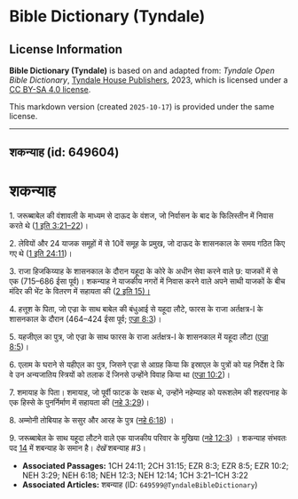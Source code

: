 # Bible Dictionary (Tyndale)

## License Information

**Bible Dictionary (Tyndale)** is based on and adapted from: _Tyndale Open Bible Dictionary_, [Tyndale House Publishers](https://tyndaleopenresources.com/), 2023, which is licensed under a [CC BY-SA 4.0 license](https://creativecommons.org/licenses/by-sa/4.0/legalcode.en).

This markdown version (created `2025-10-17`) is provided under the same license.



--------------------------------

## शकन्याह (id: 649604)

शकन्याह
=======

1\. जरूब्बाबेल की वंशावली के माध्यम से दाऊद के वंशज, जो निर्वासन के बाद के फिलिस्तीन में निवास करते थे ([1 इति 3:21–22](https://ref.ly/1Chr3:21-1Chr3:22))।

2\. लेवियों और 24 याजक समूहों में से 10वें समूह के प्रमुख, जो दाऊद के शासनकाल के समय गठित किए गए थे ([1 इति 24:11](https://ref.ly/1Chr24:11))।

3\. राजा हिजकिय्याह के शासनकाल के दौरान यहूदा के कोरे के अधीन सेवा करने वाले छ: याजकों में से एक (715–686 ईसा पूर्व)। शकन्याह ने याजकीय नगरों में निवास करने वाले अपने साथी याजकों के बीच मंदिर की भेंट के वितरण में सहायता की ([2 इति 15\)।](https://ref.ly/2Chr31:15)

4\. हत्तूश के पिता, जो एज्रा के साथ बाबेल की बंधुआई से यहूदा लौटे, फारस के राजा अर्तक्षत्र\-I के शासनकाल के दौरान (464–424 ईसा पूर्व; [एज्रा 8:3](https://ref.ly/Ezra8:3))।

5\. यहजीएल का पुत्र, जो एज्रा के साथ फारस के राजा अर्तक्षत्र\-I के शासनकाल में यहूदा लौटा ([एज्रा 8:5](https://ref.ly/Ezra8:5))।

6\. एलाम के घराने से यहीएल का पुत्र, जिसने एज्रा से आग्रह किया कि इस्राएल के पुत्रों को यह निर्देश दे कि वे उन अन्यजातिय स्त्रियों को तलाक दें जिनसे उन्होंने विवाह किया था ([एज्रा 10:2](https://ref.ly/Ezra10:2))।

7\. शमायाह के पिता। शमायाह, जो पूर्वी फाटक के रक्षक थे, उन्होंने नहेम्याह को यरूशलेम की शहरपनाह के एक हिस्से के पुनर्निर्माण में सहायता की ([नहे 3:29](https://ref.ly/Neh3:29))।

8\. अम्मोनी तोबियाह के ससुर और आरह के पुत्र ([नहे 6:18](https://ref.ly/Neh6:18)) ।

9\. जरूब्बाबेल के साथ यहूदा लौटने वाले एक याजकीय परिवार के मुखिया ([नहे 12:3](https://ref.ly/Neh12:3)) । शकन्याह संभवतः पद [14](https://ref.ly/Neh12:14) में शबन्याह के समान है। *देखें* शबन्याह \#3।

* **Associated Passages:** 1CH 24:11; 2CH 31:15; EZR 8:3; EZR 8:5; EZR 10:2; NEH 3:29; NEH 6:18; NEH 12:3; NEH 12:14; 1CH 3:21–1CH 3:22
* **Associated Articles:** शबन्याह (ID: `649599@TyndaleBibleDictionary`)

